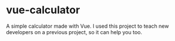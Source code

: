 # vue-calculator

A simple calculator made with Vue. I used this project to teach new developers on a previous project, so it can help you too.
